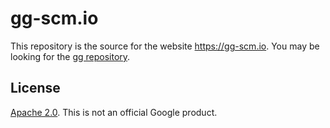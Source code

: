 # gg-scm.io

This repository is the source for the website https://gg-scm.io.
You may be looking for the [gg repository](https://github.com/gg-scm/gg).

## License

[Apache 2.0](LICENSE). This is not an official Google product.
